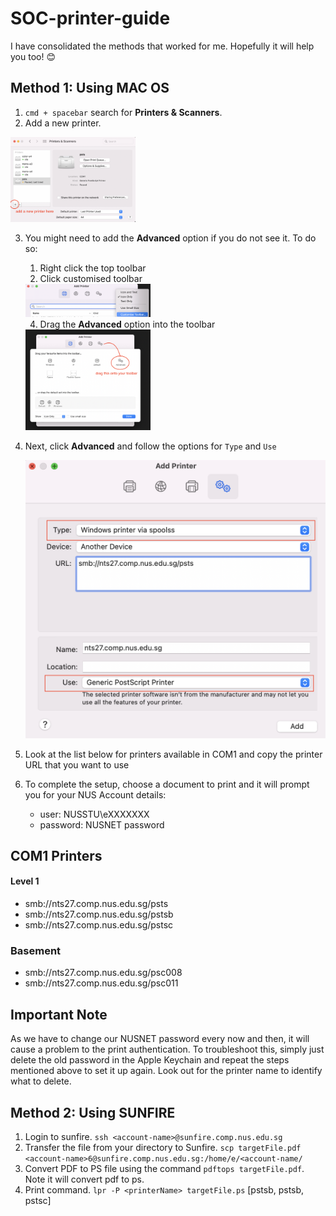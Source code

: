 # SOC-printer-guide
I have consolidated the methods that worked for me. Hopefully it will help you too! 😊

## Method 1: Using MAC OS 

1. `cmd + spacebar` search for **Printers & Scanners**. 
2. Add a new printer. 


<img src="images/1.png" width="200">


3. You might need to add the **Advanced** option if you do not see it. To do so:  
    1. Right click the top toolbar 
    2. Click customised toolbar 
        
        
    <img src="images/2.png" width="200">
    
    
    4. Drag the **Advanced** option into the toolbar  
    
    
    <img src="images/3.png" width="200">
    
    
4. Next, click **Advanced** and follow the options for `Type` and `Use` 
    
    
    <img src="images/4.png" width="512">

5. Look at the list below for printers available in COM1 and copy the printer URL that you want to use 
6. To complete the setup, choose a document to print and it will prompt you for your NUS Account details: 
    - user: NUSSTU\eXXXXXXX
    - password: NUSNET password

## COM1 Printers
#### Level 1
- smb://nts27.comp.nus.edu.sg/psts
- smb://nts27.comp.nus.edu.sg/pstsb
- smb://nts27.comp.nus.edu.sg/pstsc
### Basement 
- smb://nts27.comp.nus.edu.sg/psc008
- smb://nts27.comp.nus.edu.sg/psc011


## Important Note 
As we have to change our NUSNET password every now and then, it will cause a problem to the print authentication. To troubleshoot this, simply just delete the old password in the Apple Keychain and repeat the steps mentioned above to set it up again. Look out for the printer name to identify what to delete. 


## Method 2: Using SUNFIRE 
1. Login to sunfire. `ssh <account-name>@sunfire.comp.nus.edu.sg`
2. Transfer the file from your directory to Sunfire. `scp targetFile.pdf <account-name>6@sunfire.comp.nus.edu.sg:/home/e/<account-name/`
3. Convert PDF to PS file using the command `pdftops targetFile.pdf`. Note it will convert pdf to ps. 
4. Print command. `lpr -P <printerName> targetFile.ps` [pstsb, pstsb, pstsc]

